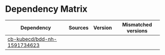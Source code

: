 # Dependency Matrix

Dependency | Sources | Version | Mismatched versions
---------- | ------- | ------- | -------------------
[cb-kubecd/bdd-nh-1591734623](https://github.com/cb-kubecd/bdd-nh-1591734623.git) |  | []() | 
